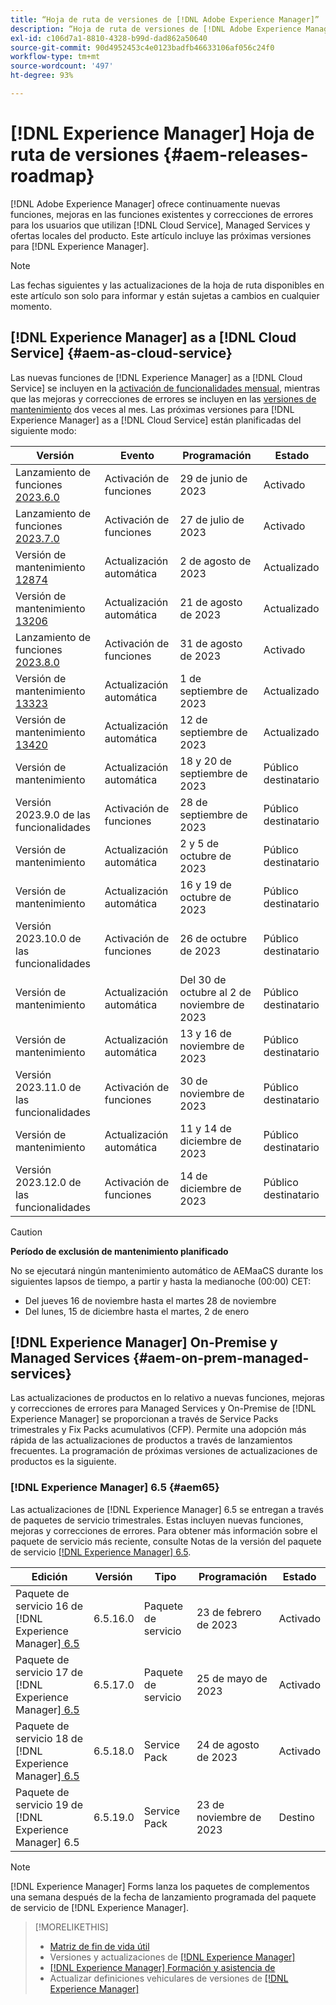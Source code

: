 ```yaml
---
title: “Hoja de ruta de versiones de [!DNL Adobe Experience Manager]”
description: “Hoja de ruta de versiones de [!DNL Adobe Experience Manager]”
exl-id: c106d7a1-8810-4328-b99d-dad862a50640
source-git-commit: 90d4952453c4e0123badfb46633106af056c24f0
workflow-type: tm+mt
source-wordcount: '497'
ht-degree: 93%

---
```


# [!DNL Experience Manager] Hoja de ruta de versiones {#aem-releases-roadmap}

[!DNL Adobe Experience Manager] ofrece continuamente nuevas funciones, mejoras en las funciones existentes y correcciones de errores para los usuarios que utilizan [!DNL Cloud Service], Managed Services y ofertas locales del producto. Este artículo incluye las próximas versiones para [!DNL Experience Manager].

>[!NOTE]
>
>Las fechas siguientes y las actualizaciones de la hoja de ruta disponibles en este artículo son solo para informar y están sujetas a cambios en cualquier momento.

## [!DNL Experience Manager] as a [!DNL Cloud Service] {#aem-as-cloud-service}

Las nuevas funciones de [!DNL Experience Manager] as a [!DNL Cloud Service] se incluyen en la [activación de funcionalidades mensual](https://experienceleague.adobe.com/docs/experience-manager-cloud-service/content/release-notes/release-notes/release-notes-current.html?lang=es), mientras que las mejoras y correcciones de errores se incluyen en las [versiones de mantenimiento](https://experienceleague.adobe.com/docs/experience-manager-cloud-service/content/release-notes/maintenance/latest.html?lang=es) dos veces al mes.
Las próximas versiones para [!DNL Experience Manager] as a [!DNL Cloud Service] están planificadas del siguiente modo:

| Versión | Evento | Programación | Estado |
|---|---|---|---|
| Lanzamiento de funciones [2023.6.0](https://experienceleague.adobe.com/docs/experience-manager-cloud-service/content/release-notes/release-notes/2023/release-notes-2023-6-0.html?lang=es) | Activación de funciones | 29 de junio de 2023 | Activado |
| Lanzamiento de funciones [2023.7.0](https://experienceleague.adobe.com/docs/experience-manager-cloud-service/content/release-notes/release-notes/2023/release-notes-2023-7-0.html?lang=es) | Activación de funciones | 27 de julio de 2023 | Activado |
| Versión de mantenimiento [12874](https://experienceleague.adobe.com/docs/experience-manager-cloud-service/content/release-notes/maintenance/2023/2023.8.0.html#release-12874) | Actualización automática | 2 de agosto de 2023 | Actualizado   |
| Versión de mantenimiento [13206](https://experienceleague.adobe.com/docs/experience-manager-cloud-service/content/release-notes/maintenance/2023/2023.8.0.html#release-13206) | Actualización automática | 21 de agosto de 2023 | Actualizado   |
| Lanzamiento de funciones [2023.8.0](https://experienceleague.adobe.com/docs/experience-manager-cloud-service/content/release-notes/release-notes/release-notes-current.html?lang=es) | Activación de funciones | 31 de agosto de 2023 | Activado |
| Versión de mantenimiento [13323](https://experienceleague.adobe.com/docs/experience-manager-cloud-service/content/release-notes/maintenance/2023/2023.9.0.html#release-13323) | Actualización automática | 1 de septiembre de 2023 | Actualizado   |
| Versión de mantenimiento [13420](https://experienceleague.adobe.com/docs/experience-manager-cloud-service/content/release-notes/maintenance/latest.html?lang=es) | Actualización automática | 12 de septiembre de 2023 | Actualizado   |
| Versión de mantenimiento | Actualización automática | 18 y 20 de septiembre de 2023 | Público destinatario |
| Versión 2023.9.0 de las funcionalidades | Activación de funciones | 28 de septiembre de 2023 | Público destinatario |
| Versión de mantenimiento | Actualización automática | 2 y 5 de octubre de 2023 | Público destinatario |
| Versión de mantenimiento | Actualización automática | 16 y 19 de octubre de 2023 | Público destinatario |
| Versión 2023.10.0 de las funcionalidades | Activación de funciones | 26 de octubre de 2023 | Público destinatario |
| Versión de mantenimiento | Actualización automática | Del 30 de octubre al 2 de noviembre de 2023 | Público destinatario |
| Versión de mantenimiento | Actualización automática | 13 y 16 de noviembre de 2023 | Público destinatario |
| Versión 2023.11.0 de las funcionalidades | Activación de funciones | 30 de noviembre de 2023 | Público destinatario |
| Versión de mantenimiento | Actualización automática | 11 y 14 de diciembre de 2023 | Público destinatario |
| Versión 2023.12.0 de las funcionalidades | Activación de funciones | 14 de diciembre de 2023 | Público destinatario |

>[!CAUTION]
>
>**Período de exclusión de mantenimiento planificado**
>
> No se ejecutará ningún mantenimiento automático de AEMaaCS durante los siguientes lapsos de tiempo, a partir y hasta la medianoche (00:00) CET:
>
>* Del jueves 16 de noviembre hasta el martes 28 de noviembre
>* Del lunes, 15 de diciembre hasta el martes, 2 de enero

## [!DNL Experience Manager] On-Premise y Managed Services {#aem-on-prem-managed-services}

Las actualizaciones de productos en lo relativo a nuevas funciones, mejoras y correcciones de errores para Managed Services y On-Premise de [!DNL Experience Manager] se proporcionan a través de Service Packs trimestrales y Fix Packs acumulativos (CFP). Permite una adopción más rápida de las actualizaciones de productos a través de lanzamientos frecuentes. La programación de próximas versiones de actualizaciones de productos es la siguiente.

### [!DNL Experience Manager] 6.5 {#aem65}

Las actualizaciones de [!DNL Experience Manager] 6.5 se entregan a través de paquetes de servicio trimestrales. Estas incluyen nuevas funciones, mejoras y correcciones de errores. Para obtener más información sobre el paquete de servicio más reciente, consulte Notas de la versión del paquete de servicio [[!DNL Experience Manager]  6.5](https://experienceleague.adobe.com/docs/experience-manager-65/release-notes/release-notes.html?lang=es).

| Edición | Versión | Tipo | Programación | Estado |
|---|---|---|---|---|
| Paquete de servicio 16 de [!DNL Experience Manager][ 6.5](https://experienceleague.adobe.com/docs/experience-manager-65/release-notes/service-pack/6.5.16.html?lang=es) | 6.5.16.0 | Paquete de servicio | 23 de febrero de 2023 | Activado |
| Paquete de servicio 17 de [!DNL Experience Manager][ 6.5](https://experienceleague.adobe.com/docs/experience-manager-65/release-notes/service-pack/6.5.17.html?lang=es) | 6.5.17.0 | Paquete de servicio | 25 de mayo de 2023 | Activado |
| Paquete de servicio 18 de [!DNL Experience Manager][ 6.5](https://experienceleague.adobe.com/docs/experience-manager-65/release-notes/release-notes.html?lang=es) | 6.5.18.0 | Service Pack | 24 de agosto de 2023 | Activado |
| Paquete de servicio 19 de [!DNL Experience Manager] 6.5 | 6.5.19.0 | Service Pack | 23 de noviembre de 2023 | Destino |

>[!NOTE]
>
>[!DNL Experience Manager] Forms lanza los paquetes de complementos una semana después de la fecha de lanzamiento programada del paquete de servicio de [!DNL Experience Manager].

>[!MORELIKETHIS]
>
>* [Matriz de fin de vida útil](https://helpx.adobe.com/es/support/programs/eol-matrix.html)
>* Versiones y actualizaciones de [[!DNL Experience Manager] ](https://experienceleague.adobe.com/docs/experience-manager-release-information/aem-release-updates/aem-releases-updates.html?lang=es)
>* [[!DNL Experience Manager] Formación y asistencia de](https://experienceleague.adobe.com/docs/experience-manager-cloud-service.html?lang=es)
>* Actualizar definiciones vehiculares de versiones de [[!DNL Experience Manager] ](/help/using/update-release-vehicle-definitions.md)
